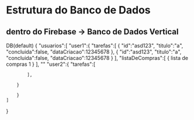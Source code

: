 # Estrutura do Banco de Dados

## dentro do Firebase -> Banco de Dados Vertical

DB(default)
{
    "usuarios":[
        "user1":{
            "tarefas":[
                {
                    "id":"asd123",
                    "titulo":"a",
                    "concluida":false,
                    "dataCriacao":12345678
                },
                {
                    "id":"asd123",
                    "titulo":"a",
                    "concluida":false,
                    "dataCriacao":12345678
                }
            ],
            "listaDeCompras":[
                {
                    lista de compras 1
                }
            ],
            ""
        "user2":{
            "tarefas":[

            ],
            
        }
            
        }
    ]
}